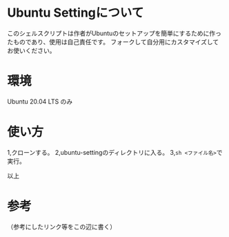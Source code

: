 # Ubuntu Settingについて
このシェルスクリプトは作者がUbuntuのセットアップを簡単にするために作ったものであり、使用は自己責任です。
フォークして自分用にカスタマイズしてお使いください。
# 環境
Ubuntu 20.04 LTS のみ
# 使い方
1,クローンする。
2,ubuntu-settingのディレクトリに入る。
3,`sh <ファイル名>`で実行。

以上
# 参考
（参考にしたリンク等をこの辺に書く）

